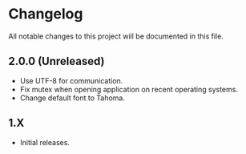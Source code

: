 # Changelog

All notable changes to this project will be documented in this file.

## 2.0.0 (Unreleased)

- Use UTF-8 for communication.
- Fix mutex when opening application on recent operating systems.
- Change default font to Tahoma.

## 1.X

- Initial releases.
